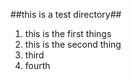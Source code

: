 ##this is a test directory##

1. this is the first things
1. this is the second thing
1. third
7. fourth
